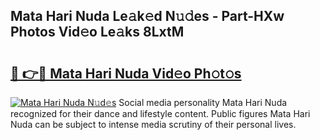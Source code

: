 ## Mata Hari Nuda Le𝚊k𝚎d N𝚞𝚍es - Part-HXw Photos Vid𝚎o Le𝚊ks 8LxtM

# <h2><a href="http://fbfc0ey.evod.top/?m=Mata+Hari+Nuda">🔗 👉🔴 Mata Hari Nuda Vid𝚎o Ph𝚘t𝚘s</a></h2>

[![Mata Hari Nuda N𝚞d𝚎s](https://i.imgur.com/8V9OHl7.gif)](http://fbfc0ey.evod.top/?m=Mata+Hari+Nuda)
Social media personality Mata Hari Nuda recognized for their dance and lifestyle content. Public figures Mata Hari Nuda can be subject to intense media scrutiny of their personal lives. 
